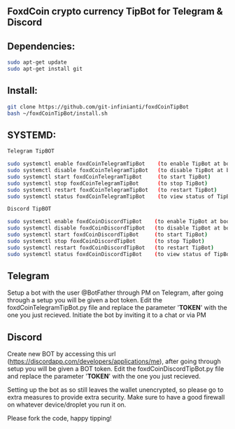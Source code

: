 ## FoxdCoin crypto currency TipBot for Telegram & Discord

## Dependencies:
```bash
sudo apt-get update
sudo apt-get install git
```

## Install:
```bash
git clone https://github.com/git-infinianti/foxdCoinTipBot
bash ~/foxdCoinTipBot/install.sh
```

## SYSTEMD:
```bash 
Telegram TipBOT

sudo systemctl enable foxdCoinTelegramTipBot    (to enable TipBot at boot)
sudo systemctl disable foxdCoinTelegramTipBot   (to disable TipBot at boot)
sudo systemctl start foxdCoinTelegramTipBot     (to start TipBot)
sudo systemctl stop foxdCoinTelegramTipBot      (to stop TipBot)
sudo systemctl restart foxdCoinTelegramTipBot   (to restart TipBot)
sudo systemctl status foxdCoinTelegramTipBot    (to view status of TipBot process)

Discord TipBOT

sudo systemctl enable foxdCoinDiscordTipBot    (to enable TipBot at boot)
sudo systemctl disable foxdCoinDiscordTipBot   (to disable TipBot at boot)
sudo systemctl start foxdCoinDiscordTipBot     (to start TipBot)
sudo systemctl stop foxdCoinDiscordTipBot      (to stop TipBot)
sudo systemctl restart foxdCoinDiscordTipBot   (to restart TipBot)
sudo systemctl status foxdCoinDiscordTipBot    (to view status of TipBot process)
```

## Telegram
  Setup a bot with the user @BotFather through PM on Telegram, after going through a setup you will be given a bot token. Edit the foxdCoinTelegramTipBot.py file and replace the parameter '____TOKEN____' with the one you just recieved.
  Initiate the bot by inviting it to a chat or via PM
  
## Discord
  Create new BOT by accessing this url (https://discordapp.com/developers/applications/me), after going through setup you will be given a BOT token. Edit the foxdCoinDiscordTipBot.py file and replace the parameter '____TOKEN____' with the one you just recieved.

  
  Setting up the bot as so still leaves the wallet unencrypted, so please go to extra measures to provide extra security. Make sure to have a good firewall on whatever device/droplet you run it on.

Please fork the code, happy tipping!
